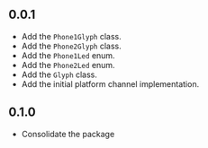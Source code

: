 ## 0.0.1

* Add the `Phone1Glyph` class.
* Add the `Phone2Glyph` class.
* Add the `Phone1Led` enum.
* Add the `Phone2Led` enum.
* Add the `Glyph` class.
* Add the initial platform channel implementation.

## 0.1.0

* Consolidate the package
